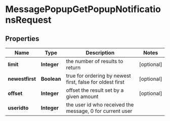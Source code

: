 

# MessagePopupGetPopupNotificationsRequest


## Properties

| Name | Type | Description | Notes |
|------------ | ------------- | ------------- | -------------|
|**limit** | **Integer** | the number of results to return |  [optional] |
|**newestfirst** | **Boolean** | true for ordering by newest first, false for oldest first |  [optional] |
|**offset** | **Integer** | offset the result set by a given amount |  [optional] |
|**useridto** | **Integer** | the user id who received the message, 0 for current user |  |



